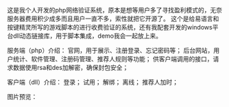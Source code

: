 这是我个人开发的php网络验证系统，原本是想等用户多了寻找盈利模式的，无奈服务器费用积少成多而且用户一直不多，索性就把它开源了。
这个是给易语言和按键精灵所写的游戏脚本的进行收费验证的系统，还有我配套开发的windows平台dll动态链接库，用于脚本集成，demo我会一起放上来。

服务端（php）介绍：
官网，用于展示、注册登录、忘记密码等；
后台网站，用户统计、软件管理、注册码管理、推荐人规则等功能；
供客户端调用的接口，请求数据使用rsa和des加解密，确保封包安全；

客户端（dll）介绍：
登录；
试用；
解绑；
离线；
推荐人加时；

图片预览：
